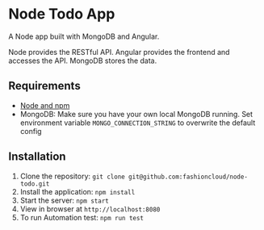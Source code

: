 # Node Todo App

A Node app built with MongoDB and Angular.

Node provides the RESTful API. Angular provides the frontend and accesses the API. MongoDB stores the data.

## Requirements

- [Node and npm](http://nodejs.org)
- MongoDB: Make sure you have your own local MongoDB running. Set environment variable `MONGO_CONNECTION_STRING` to overwrite the default config

## Installation

1. Clone the repository: `git clone git@github.com:fashioncloud/node-todo.git`
2. Install the application: `npm install`
3. Start the server: `npm start`
4. View in browser at `http://localhost:8080`
5. To run Automation test: `npm run test`
